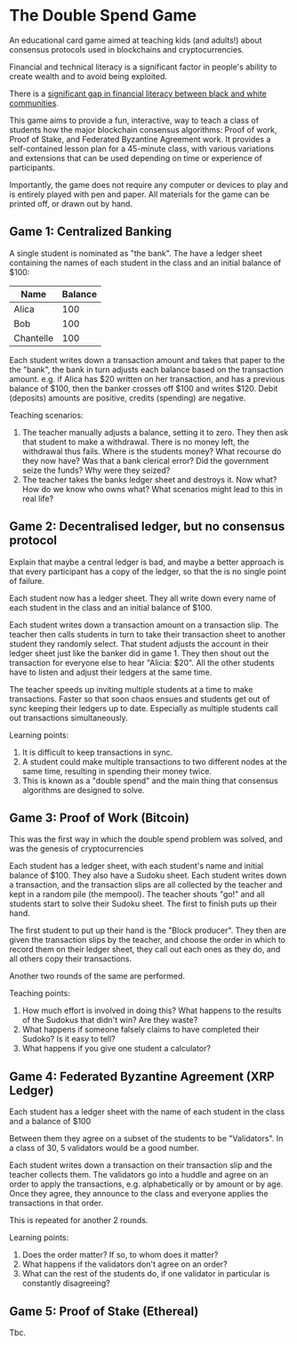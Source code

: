 # The Double Spend Game
An educational card game aimed at teaching kids (and adults!) about consensus protocols used in blockchains and cryptocurrencies.

Financial and technical literacy is a significant factor in people's ability to create wealth and to avoid being exploited. 

There is a [significant gap in financial literacy between black and white communities](https://www.annuity.org/financial-literacy/black-community/).

This game aims to provide a fun, interactive, way to teach a class of students how the major blockchain consensus algorithms: Proof of work, Proof of Stake, and Federated Byzantine Agreement work. It provides a self-contained lesson plan for a 45-minute class, with various variations and extensions that can be used depending on time or experience of participants.

Importantly, the game does not require any computer or devices to play and is entirely played with pen and paper. All materials for the game can be printed off, or drawn out by hand.

## Game 1: Centralized Banking

A single student is nominated as "the bank". The have a ledger sheet containing the names of each student in the class and an initial balance of $100:

| Name      | Balance |
| --------- | ------- |
| Alica     | 100     |
| Bob       | 100     |
| Chantelle | 100     |

Each student writes down a transaction amount and takes that paper to the the "bank", the bank in turn adjusts each balance based on the transaction amount. e.g. if Alica has $20 written on her transaction, and has a previous balance of $100, then the banker crosses off $100 and writes $120. Debit (deposits) amounts are positive, credits (spending) are negative.

Teaching scenarios:
1. The teacher manually adjusts a balance, setting it to zero. They then ask that student to make a withdrawal. There is no money left, the withdrawal thus fails. Where is the students money? What recourse do they now have? Was that a bank clerical error? Did the government seize the funds? Why were they seized?
2. The teacher takes the banks ledger sheet and destroys it. Now what? How do we know who owns what? What scenarios might lead to this in real life?

## Game 2: Decentralised ledger, but no consensus protocol
Explain that maybe a central ledger is bad, and maybe a better approach is that every participant has a copy of the ledger, so that the is no single point of failure.

Each student now has a ledger sheet. They all write down every name of each student in the class and an initial balance of $100. 

Each student writes down a transaction amount on a transaction slip. The teacher then calls students in turn to take their transaction sheet to another student they randomly select. That student adjusts the account in their ledger sheet just like the banker did in game 1. They then shout out the transaction for everyone else to hear "Alicia: $20". All the other students have to listen and adjust their ledgers at the same time.

The teacher speeds up inviting multiple students at a time to make transactions. Faster so that soon chaos ensues and students get out of sync keeping their ledgers up to date. Especially as multiple students call out transactions simultaneously.

Learning points:
1. It is difficult to keep transactions in sync.
2. A student could make multiple transactions to two different nodes at the same time, resulting in spending their money twice.
3. This is known as a "double spend" and the main thing that consensus algorithms are designed to solve.

## Game 3: Proof of Work (Bitcoin)
This was the first way in which the double spend problem was solved, and was the genesis of cryptocurrencies

Each student has a ledger sheet, with each student's name and initial balance of $100. They also have a Sudoku sheet. Each student writes down a transaction, and the transaction slips are all collected by the teacher and kept in a random pile (the mempool). The teacher shouts "go!" and all students start to solve their Sudoku sheet. The first to finish puts up their hand. 

The first student to put up their hand is the "Block producer". They then are given the transaction slips by the teacher, and choose the order in which to record them on their ledger sheet, they call out each ones as they do, and all others copy their transactions.

Another two rounds of the same are performed.

Teaching points:
1. How much effort is involved in doing this? What happens to the results of the Sudokus that didn't win? Are they waste?
2. What happens if someone falsely claims to have completed their Sudoko? Is it easy to tell?
3. What happens if you give one student a calculator?

## Game 4: Federated Byzantine Agreement (XRP Ledger)

Each student has a ledger sheet with the name of each student in the class and a balance of $100

Between them they agree on a subset of the students to be "Validators". In a class of 30, 5 validators would be a good number. 

Each student writes down a transaction on their transaction slip and the teacher collects them. The validators go into a huddle and agree on an order to apply the transactions, e.g. alphabetically or by amount or by age. Once they agree, they announce to the class and everyone applies the transactions in that order.

This is repeated for another 2 rounds.

Learning points:
1. Does the order matter? If so, to whom does it matter?
2. What happens if the validators don't agree on an order?
3. What can the rest of the students do, if one validator in particular is constantly disagreeing?

## Game 5: Proof of Stake (Ethereal)

Tbc.
